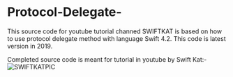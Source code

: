 # Protocol-Delegate-

This source code for youtube tutorial channed SWIFTKAT is based on how to use protocol delegate method with language Swift 4.2. This code is latest version in 2019. 

Completed source code is meant for tutorial in youtube by Swift Kat:-
![SWIFTKATPIC](https://user-images.githubusercontent.com/37884888/61125123-94e49900-a4c6-11e9-97de-a065fd534de7.jpg)
